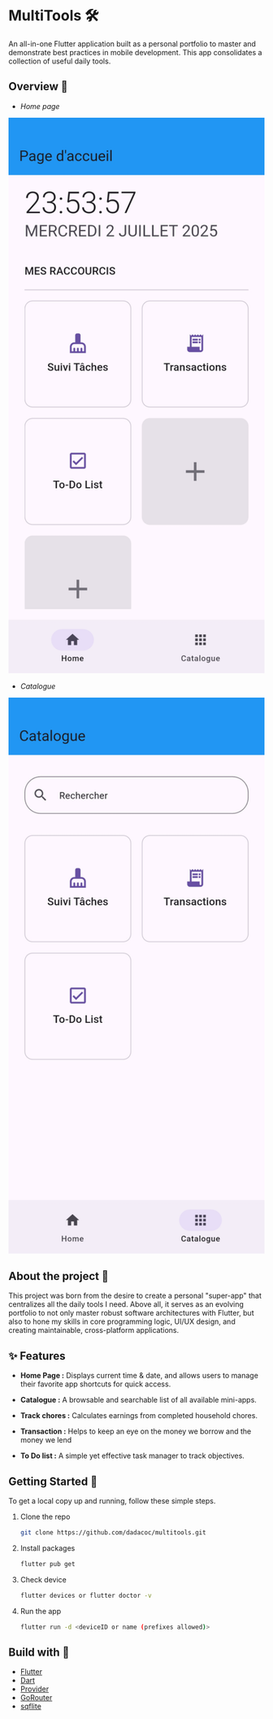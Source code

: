 # MultiTools 🛠️

An all-in-one Flutter application built as a personal portfolio to master and demonstrate best practices in mobile development. This app consolidates a collection of useful daily tools.

## Overview 📸

- *Home page*

<img src="assets/images/presentation/home_page.png" alt="Aperçu de la page d'accueil" width="1080"/>

- *Catalogue*

<img src="assets/images/presentation/catalogue.png" alt="Aperçu de la page d'accueil" width="1080"/>

## About the project 📝

This project was born from the desire to create a personal "super-app" that centralizes all the daily tools I need. Above all, it serves as an evolving portfolio to not only master robust software architectures with Flutter, but also to hone my skills in core programming logic, UI/UX design, and creating maintainable, cross-platform applications.

## ✨ Features

* **Home Page :** Displays current time & date, and allows users to manage their favorite app shortcuts for quick access.

* **Catalogue :**  A browsable and searchable list of all available mini-apps.

* **Track chores :** Calculates earnings from completed household chores.

* **Transaction :** Helps to keep an eye on the money we borrow and the money we lend 

* **To Do list :**  A simple yet effective task manager to track objectives.

## Getting Started 🏁

To get a local copy up and running, follow these simple steps.

1.  Clone the repo
    ```sh
    git clone https://github.com/dadacoc/multitools.git
    ```
2.  Install packages
    ```sh
    flutter pub get
    ```
    
3.  Check device
    ```sh
    flutter devices or flutter doctor -v
    ```

4.  Run the app
    ```sh
    flutter run -d <deviceID or name (prefixes allowed)>
    ```

## Build with 🚀

* [Flutter](https://flutter.dev/)
* [Dart](https://dart.dev/)
* [Provider](https://pub.dev/packages/provider)
* [GoRouter](https://pub.dev/packages/go_router)
* [sqflite](https://pub.dev/packages/sqflite)
